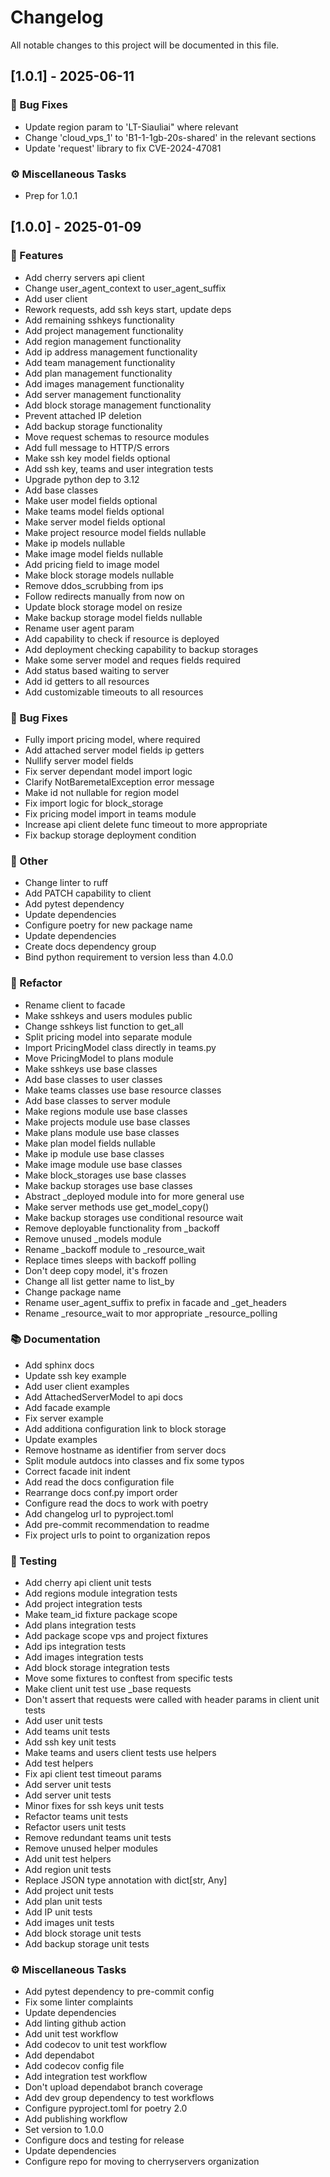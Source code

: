 # Changelog

All notable changes to this project will be documented in this file.

## [1.0.1] - 2025-06-11

### 🐛 Bug Fixes

- Update region param to 'LT-Siauliai" where relevant
- Change 'cloud_vps_1' to 'B1-1-1gb-20s-shared' in the relevant sections
- Update 'request' library to fix CVE-2024-47081

### ⚙️ Miscellaneous Tasks

- Prep for 1.0.1

## [1.0.0] - 2025-01-09

### 🚀 Features

- Add cherry servers api client
- Change user_agent_context to user_agent_suffix
- Add user client
- Rework requests, add ssh keys start, update deps
- Add remaining sshkeys functionality
- Add project management functionality
- Add region management functionality
- Add ip address management functionality
- Add team management functionality
- Add plan management functionality
- Add images management functionality
- Add server management functionality
- Add block storage management functionality
- Prevent attached IP deletion
- Add backup storage functionality
- Move request schemas to resource modules
- Add full message to HTTP/S errors
- Make ssh key model fields optional
- Add ssh key, teams and user integration tests
- Upgrade python dep to 3.12
- Add base classes
- Make user model fields optional
- Make teams model fields optional
- Make server model fields optional
- Make project resource model fields nullable
- Make ip models nullable
- Make image model fields nullable
- Add pricing field to image model
- Make block storage models nullable
- Remove ddos_scrubbing from ips
- Follow redirects manually from now on
- Update block storage model on resize
- Make backup storage model fields nullable
- Rename user agent param
- Add capability to check if resource is deployed
- Add deployment checking capability to backup storages
- Make some server model and reques fields required
- Add status based waiting to server
- Add id getters to all resources
- Add customizable timeouts to all resources

### 🐛 Bug Fixes

- Fully import pricing model, where required
- Add attached server model fields ip getters
- Nullify server model fields
- Fix server dependant model import logic
- Clarify NotBaremetalException error message
- Make id not nullable for region model
- Fix import logic for block_storage
- Fix pricing model import in teams module
- Increase api client delete func timeout to more appropriate
- Fix backup storage deployment condition

### 💼 Other

- Change linter to ruff
- Add PATCH capability to client
- Add pytest dependency
- Update dependencies
- Configure poetry for new package name
- Update dependencies
- Create docs dependency group
- Bind python requirement to version less than 4.0.0

### 🚜 Refactor

- Rename client to facade
- Make sshkeys and users modules public
- Change sshkeys list function to get_all
- Split pricing model into separate module
- Import PricingModel class directly in teams.py
- Move PricingModel to plans module
- Make sshkeys use base classes
- Add base classes to user classes
- Make teams classes use base resource classes
- Add base classes to server module
- Make regions module use base classes
- Make projects module use base classes
- Make plans module use base classes
- Make plan model fields nullable
- Make ip module use base classes
- Make image module use base classes
- Make block_storages use base classes
- Make backup storages use base classes
- Abstract _deployed module into for more general use
- Make server methods use get_model_copy()
- Make backup storages use conditional resource wait
- Remove deployable functionality from _backoff
- Remove unused _models module
- Rename _backoff module to _resource_wait
- Replace times sleeps with backoff polling
- Don't deep copy model, it's frozen
- Change all list getter name to list_by
- Change package name
- Rename user_agent_suffix to prefix in facade and _get_headers
- Rename _resource_wait to mor appropriate _resource_polling

### 📚 Documentation

- Add sphinx docs
- Update ssh key example
- Add user client examples
- Add AttachedServerModel to api docs
- Add facade example
- Fix server example
- Add additiona configuration link to block storage
- Update examples
- Remove hostname as identifier from server docs
- Split module autdocs into classes and fix some typos
- Correct facade init indent
- Add read the docs configuration file
- Rearrange docs conf.py import order
- Configure read the docs to work with poetry
- Add changelog url to pyproject.toml
- Add pre-commit recommendation to readme
- Fix project urls to point to organization repos

### 🧪 Testing

- Add cherry api client unit tests
- Add regions module integration tests
- Add project integration tests
- Make team_id fixture package scope
- Add plans integration tests
- Add package scope vps and project fixtures
- Add ips integration tests
- Add images integration tests
- Add block storage integration tests
- Move some fixtures to conftest from specific tests
- Make client unit test use _base requests
- Don't assert that requests were called with header params in client unit tests
- Add user unit tests
- Add teams unit tests
- Add ssh key unit tests
- Make teams and users client tests use helpers
- Add test helpers
- Fix api client test timeout params
- Add server unit tests
- Add server unit tests
- Minor fixes for ssh keys unit tests
- Refactor teams unit tests
- Refactor users unit tests
- Remove redundant teams unit tests
- Remove unused helper modules
- Add unit test helpers
- Add region unit tests
- Replace JSON type annotation with dict[str, Any]
- Add project unit tests
- Add plan unit tests
- Add IP unit tests
- Add images unit tests
- Add block storage unit tests
- Add backup storage unit tests

### ⚙️ Miscellaneous Tasks

- Add pytest dependency to pre-commit config
- Fix some linter complaints
- Update dependencies
- Add linting github action
- Add unit test workflow
- Add codecov to unit test workflow
- Add dependabot
- Add codecov config file
- Add integration test workflow
- Don't upload dependabot branch coverage
- Add dev group dependency to test workflows
- Configure pyproject.toml for poetry 2.0
- Add publishing workflow
- Set version to 1.0.0
- Configure docs and testing for release
- Update dependencies
- Configure repo for moving to cherryservers organization

<!-- generated by git-cliff -->
